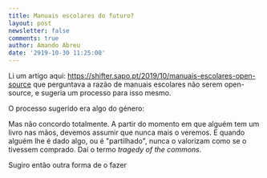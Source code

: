 ```yaml
---
title: Manuais escolares do futuro?
layout: post
newsletter: false
comments: true
author: Amando Abreu
date: '2919-10-30 11:25:00'
---
```

Li um artigo aqui: https://shifter.sapo.pt/2019/10/manuais-escolares-open-source que perguntava a razão de manuais escolares não serem open-source, e sugeria um processo para isso mesmo.

O processo sugerido era algo do género:



Mas não concordo totalmente. A partir do momento em que alguém tem um livro nas mãos, devemos assumir que nunca mais o veremos. E quando alguém lhe é dado algo, ou é "partilhado", nunca o valorizam como se o tivessem comprado. Daí o termo _tragedy of the commons._ 

Sugiro então outra forma de o fazer

